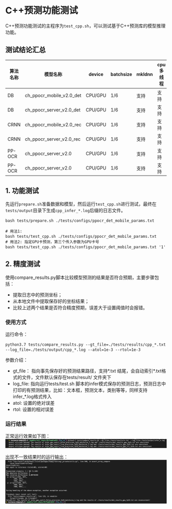 # C++预测功能测试

C++预测功能测试的主程序为`test_cpp.sh`，可以测试基于C++预测库的模型推理功能。

## 测试结论汇总

| 算法名称 | 模型名称 |device | batchsize | mkldnn | cpu多线程 | tensorrt | 离线量化 |
|  ----  |   ----  |  ----  |  ---- |  ---- |  ----  |  ----| --- | 
| DB   |ch_ppocr_mobile_v2.0_det| CPU/GPU | 1/6 | 支持 | 支持 | fp32/fp16/int8 | 支持 |
| DB   |ch_ppocr_server_v2.0_det| CPU/GPU | 1/6 | 支持 | 支持 | fp32/fp16/int8 | 支持 |
| CRNN |ch_ppocr_mobile_v2.0_rec| CPU/GPU | 1/6 | 支持 | 支持 | fp32/fp16/int8 | 支持 |
| CRNN |ch_ppocr_server_v2.0_rec| CPU/GPU | 1/6 | 支持 | 支持 | fp32/fp16/int8 | 支持 |
|PP-OCR|ch_ppocr_server_v2.0    | CPU/GPU | 1/6 | 支持 | 支持 | fp32/fp16/int8 | 支持 |
|PP-OCR|ch_ppocr_server_v2.0    | CPU/GPU | 1/6 | 支持 | 支持 | fp32/fp16/int8 | 支持 |



## 1. 功能测试
先运行`prepare.sh`准备数据和模型，然后运行`test_cpp.sh`进行测试，最终在```tests/output```目录下生成`cpp_infer_*.log`后缀的日志文件。

```shell
bash tests/prepare.sh ./tests/configs/ppocr_det_mobile_params.txt

# 用法1:
bash tests/test_cpp.sh ./tests/configs/ppocr_det_mobile_params.txt
# 用法2: 指定GPU卡预测，第三个传入参数为GPU卡号
bash tests/test_cpp.sh ./tests/configs/ppocr_det_mobile_params.txt '1'
```  
 

## 2. 精度测试

使用compare_results.py脚本比较模型预测的结果是否符合预期，主要步骤包括：
- 提取日志中的预测坐标；
- 从本地文件中提取保存好的坐标结果；
- 比较上述两个结果是否符合精度预期，误差大于设置阈值时会报错。

### 使用方式
运行命令：
```shell
python3.7 tests/compare_results.py --gt_file=./tests/results/cpp_*.txt  --log_file=./tests/output/cpp_*.log --atol=1e-3 --rtol=1e-3
```

参数介绍：  
- gt_file： 指向事先保存好的预测结果路径，支持*.txt 结尾，会自动索引*.txt格式的文件，文件默认保存在tests/result/ 文件夹下
- log_file: 指向运行tests/test.sh 脚本的infer模式保存的预测日志，预测日志中打印的有预测结果，比如：文本框，预测文本，类别等等，同样支持infer_*.log格式传入
- atol: 设置的绝对误差
- rtol: 设置的相对误差

### 运行结果

正常运行效果如下图：
<img src="compare_right.png" width="1000">

出现不一致结果时的运行输出：
<img src="compare_wrong.png" width="1000">
